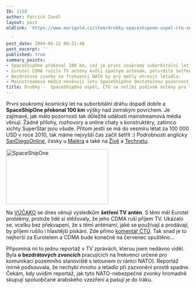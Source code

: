```yaml
---
ID: 1159
author: Patrick Zandl
layout: post
oldlink: 'https://www.marigold.cz/item/drobky-spaceshipone-uspel-ctu-se-nelibi-podivne-anteny-pro-tv-a-zazvonite-a-spadne-letadlo

  '
post_date: 2004-06-22 08:31:48
post_excerpt: ''
published: true
summary_points:
- SpaceShipOne překonal 100 km, což je první soukromý suborbitální let.
- Eurotel CDMA rušilo TV antény kvůli špatným anténám, potvrdilo šetření.
- Bezdrátové zvonky na frekvenci NATO by prý mohly ohrozit letadla.
- Mainstreamová média nevěnují letu SpaceShipOne dostatečnou pozornost.
title: Drobky -  SpaceShipOne uspěl, ČTÚ se nelíbí podivné antény pro TV. A zazvoníte a spadne letadlo…  - )
---
```


<p>
První soukromý kosmický let na suborbitální dráhu dopadl dobře a <strong>SpaceShipOne překonal 100 km</strong> výšky nad zemským povrchem. Je zajímavé, jak málo pozornosti tak důležité události mainstreamová média věnují. Žádné přílohy, rozhovory a online chaty s konstruktéry, zatímco xichty SuperStar jsou všude. Přitom jestli se má do vesmíru létat za 100 000 USD v roce 2010, tak máme nejvyšší čas začít šetřit :) Podrobnosti anglicky <a href="http://www.signonsandiego.com/news/science/20040621-0751-ca-privaterocket.html">SanDiegoOnline</a>, česky u <a href="http://www.maler.cz/index.php?id=95">Maléra</a> a také na <a href="http://www.zive.cz/h/Bleskovky/AR.asp?ARI=117039">Živě</a> a <a href="http://www.technet.cz/zprava.html?zprava=28850">Technetu</a>. </p>

<div class="rightbox"><img src="/wp-content/uploads/20040622-SpaceShipOne.jpg" alt="SpaceShipOne" width="280" height="151" /></div>
<p>
Na <a href="http://vucako.bloguje.cz/49475_item.php">VÚČAKO</a> se dnes věnují výsledkům <strong>šetření TV antén</strong>. S těmi měl Eurotel problémy, protože lidé si stěžovaly, že jeho CDMA ruší příjem TV. Ukázalo se, vcelku bez překvapení, že s těmi anténami, jaké se používají a prodávají, by příjem rušilo i hlasitější pískání. Zde přímo <a href="http://www.ctu.cz/art.php?iSearch=&#038;iArt=421">komentář ČTÚ</a>. Tak snad je to nejhorší za Eurotelem a CDMA bude konečně na červenec spuštěno...</p>
<p>
Připomíná mi to jednu reportáž v TV zprávách, kterou jsem nedávno viděl. Byla <strong>o bezdrátových zvoncích</strong> pracujících na frekvenci určené pro komunikaci pozemního stanoviště s letounem (v rámci NATO). Reportáž mírně podsouvala, že nechybí mnoho a letadlo při zazvonění prostě spadne. Čekám, kdy uvidím reportáž, jak tyto NATO-nebezpečné zvonky hromadně skupují spoluobčané arabského vzezření a pašují je do Iráku. </p>
<p />